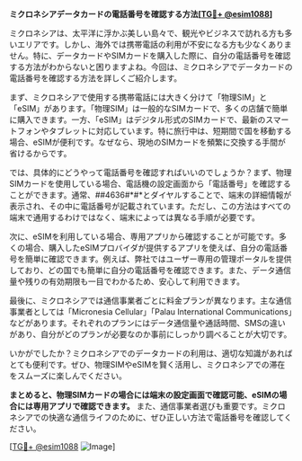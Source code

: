**ミクロネシアデータカードの電話番号を確認する方法[[TG💪+ @esim1088](https://t.me/s/esim1088)]**

ミクロネシアは、太平洋に浮かぶ美しい島々で、観光やビジネスで訪れる方も多いエリアです。しかし、海外では携帯電話の利用が不安になる方も少なくありません。特に、データカードやSIMカードを購入した際に、自分の電話番号を確認する方法がわからないと困りますよね。今回は、ミクロネシアでデータカードの電話番号を確認する方法を詳しくご紹介します。

まず、ミクロネシアで使用する携帯電話には大きく分けて「物理SIM」と「eSIM」があります。「物理SIM」は一般的なSIMカードで、多くの店舗で簡単に購入できます。一方、「eSIM」はデジタル形式のSIMカードで、最新のスマートフォンやタブレットに対応しています。特に旅行中は、短期間で国を移動する場合、eSIMが便利です。なぜなら、現地のSIMカードを頻繁に交換する手間が省けるからです。

では、具体的にどうやって電話番号を確認すればいいのでしょうか？まず、物理SIMカードを使用している場合、電話機の設定画面から「電話番号」を確認することができます。通常、*#*#4636#*#*とダイヤルすることで、端末の詳細情報が表示され、その中に電話番号が記載されています。ただし、この方法はすべての端末で通用するわけではなく、端末によっては異なる手順が必要です。

次に、eSIMを利用している場合、専用アプリから確認することが可能です。多くの場合、購入したeSIMプロバイダが提供するアプリを使えば、自分の電話番号を簡単に確認できます。例えば、弊社ではユーザー専用の管理ポータルを提供しており、どの国でも簡単に自分の電話番号を確認できます。また、データ通信量や残りの有効期限も一目でわかるため、安心して利用できます。

最後に、ミクロネシアでは通信事業者ごとに料金プランが異なります。主な通信事業者としては「Micronesia Cellular」「Palau International Communications」などがあります。それぞれのプランにはデータ通信量や通話時間、SMSの違いがあり、自分がどのプランが必要なのか事前にしっかり調べることが大切です。

いかがでしたか？ミクロネシアでのデータカードの利用は、適切な知識があればとても便利です。ぜひ、物理SIMやeSIMを賢く活用し、ミクロネシアでの滞在をスムーズに楽しんでください。

**まとめると、物理SIMカードの場合には端末の設定画面で確認可能、eSIMの場合には専用アプリで確認できます。** また、通信事業者選びも重要です。ミクロネシアでの快適な通信ライフのために、ぜひ正しい方法で電話番号を確認してください。

[[TG💪+ @esim1088](https://t.me/s/esim1088) ![Image](https://i.postimg.cc/Y0z9fWf4/image.png)]